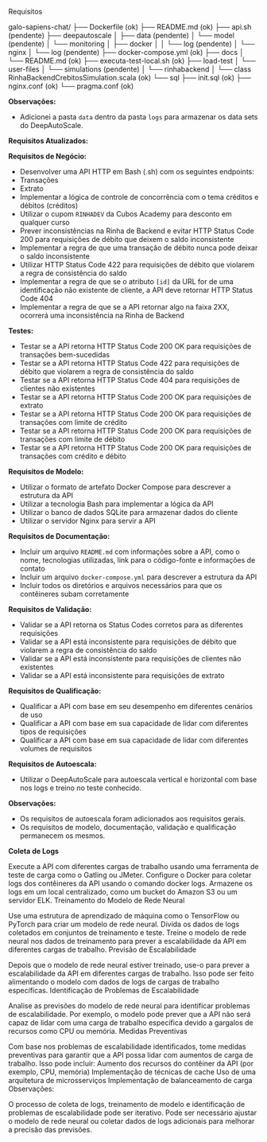 Requisitos

galo-sapiens-chat/
├── Dockerfile (ok)
├── README.md (ok)
├── api.sh (pendente)
├── deepautoscale
│   ├── data (pendente)
│   └── model (pendente)
│   └── monitoring
│       ├── docker
│       │   └── log (pendente)
│       └── nginx
│           └── log (pendente)
├── docker-compose.yml (ok)
├── docs
│   └── README.md (ok)
├── executa-test-local.sh (ok)
├── load-test
│   └── user-files
│       └── simulations  (pendente)
│           └── rinhabackend
│               └── class RinhaBackendCrebitosSimulation.scala (ok)
└── sql
    ├── init.sql (ok)
    ├── nginx.conf (ok)
    └── pragma.conf (ok)


**Observações:**

* Adicionei a pasta `data` dentro da pasta `logs` para armazenar os data sets do DeepAutoScale.

**Requisitos Atualizados:**

**Requisitos de Negócio:**

* Desenvolver uma API HTTP em Bash (.sh) com os seguintes endpoints:
* Transações
* Extrato
* Implementar a lógica de controle de concorrência com o tema créditos e débitos (créditos)
* Utilizar o cupom `RINHADEV` da Cubos Academy para desconto em qualquer curso
* Prever inconsistências na Rinha de Backend e evitar HTTP Status Code 200 para requisições de débito que deixem o saldo inconsistente
* Implementar a regra de que uma transação de débito nunca pode deixar o saldo inconsistente
* Utilizar HTTP Status Code 422 para requisições de débito que violarem a regra de consistência do saldo
* Implementar a regra de que se o atributo `[id]` da URL for de uma identificação não existente de cliente, a API deve retornar HTTP Status Code 404
* Implementar a regra de que se a API retornar algo na faixa 2XX, ocorrerá uma inconsistência na Rinha de Backend

**Testes:**

* Testar se a API retorna HTTP Status Code 200 OK para requisições de transações bem-sucedidas
* Testar se a API retorna HTTP Status Code 422 para requisições de débito que violarem a regra de consistência do saldo
* Testar se a API retorna HTTP Status Code 404 para requisições de clientes não existentes
* Testar se a API retorna HTTP Status Code 200 OK para requisições de extrato
* Testar se a API retorna HTTP Status Code 200 OK para requisições de transações com limite de crédito
* Testar se a API retorna HTTP Status Code 200 OK para requisições de transações com limite de débito
* Testar se a API retorna HTTP Status Code 200 OK para requisições de transações com crédito e débito

**Requisitos de Modelo:**

* Utilizar o formato de artefato Docker Compose para descrever a estrutura da API
* Utilizar a tecnologia Bash para implementar a lógica da API
* Utilizar o banco de dados SQLite para armazenar dados do cliente
* Utilizar o servidor Nginx para servir a API

**Requisitos de Documentação:**

* Incluir um arquivo `README.md` com informações sobre a API, como o nome, tecnologias utilizadas, link para o código-fonte e informações de contato
* Incluir um arquivo `docker-compose.yml` para descrever a estrutura da API
* Incluir todos os diretórios e arquivos necessários para que os contêineres subam corretamente

**Requisitos de Validação:**

* Validar se a API retorna os Status Codes corretos para as diferentes requisições
* Validar se a API está inconsistente para requisições de débito que violarem a regra de consistência do saldo
* Validar se a API está inconsistente para requisições de clientes não existentes
* Validar se a API está inconsistente para requisições de extrato

**Requisitos de Qualificação:**

* Qualificar a API com base em seu desempenho em diferentes cenários de uso
* Qualificar a API com base em sua capacidade de lidar com diferentes tipos de requisições
* Qualificar a API com base em sua capacidade de lidar com diferentes volumes de requisitos

**Requisitos de Autoescala:**

* Utilizar o DeepAutoScale para autoescala vertical e horizontal com base nos logs e treino no teste conhecido.

**Observações:**

* Os requisitos de autoescala foram adicionados aos requisitos gerais.
* Os requisitos de modelo, documentação, validação e qualificação permanecem os mesmos.

**Coleta de Logs**

Execute a API com diferentes cargas de trabalho usando uma ferramenta de teste de carga como o Gatling ou JMeter.
Configure o Docker para coletar logs dos contêineres da API usando o comando docker logs.
Armazene os logs em um local centralizado, como um bucket do Amazon S3 ou um servidor ELK.
Treinamento do Modelo de Rede Neural

Use uma estrutura de aprendizado de máquina como o TensorFlow ou PyTorch para criar um modelo de rede neural.
Divida os dados de logs coletados em conjuntos de treinamento e teste.
Treine o modelo de rede neural nos dados de treinamento para prever a escalabilidade da API em diferentes cargas de trabalho.
Previsão de Escalabilidade

Depois que o modelo de rede neural estiver treinado, use-o para prever a escalabilidade da API em diferentes cargas de trabalho.
Isso pode ser feito alimentando o modelo com dados de logs de cargas de trabalho específicas.
Identificação de Problemas de Escalabilidade

Analise as previsões do modelo de rede neural para identificar problemas de escalabilidade.
Por exemplo, o modelo pode prever que a API não será capaz de lidar com uma carga de trabalho específica devido a gargalos de recursos como CPU ou memória.
Medidas Preventivas

Com base nos problemas de escalabilidade identificados, tome medidas preventivas para garantir que a API possa lidar com aumentos de carga de trabalho.
Isso pode incluir:
Aumento dos recursos do contêiner da API (por exemplo, CPU, memória)
Implementação de técnicas de cache
Uso de uma arquitetura de microsserviços
Implementação de balanceamento de carga
Observações:

O processo de coleta de logs, treinamento de modelo e identificação de problemas de escalabilidade pode ser iterativo.
Pode ser necessário ajustar o modelo de rede neural ou coletar dados de logs adicionais para melhorar a precisão das previsões.